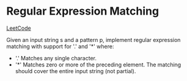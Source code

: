 # Regular Expression Matching

[LeetCode](https://leetcode.com/problems/regular-expression-matching/description/)

Given an input string s and a pattern p, implement regular expression matching with support for '.' and '*' where:
- '.' Matches any single character.​​​​
- '*' Matches zero or more of the preceding element.
The matching should cover the entire input string (not partial).